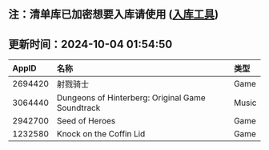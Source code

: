 ## 注：清单库已加密想要入库请使用 ([入库工具](https://github.com/BlankTMing/ManifestAutoUpdate/releases))

## 更新时间：2024-10-04 01:54:50
| AppID | 名称 | 类型  |
| :-------------------- | :----------------------------- | :----------- |
| 2694420 | 射戮骑士| Game |
| 3064440 | Dungeons of Hinterberg: Original Game Soundtrack | Music |
| 2942700 | Seed of Heroes| Game |
| 1232580 | Knock on the Coffin Lid| Game |
